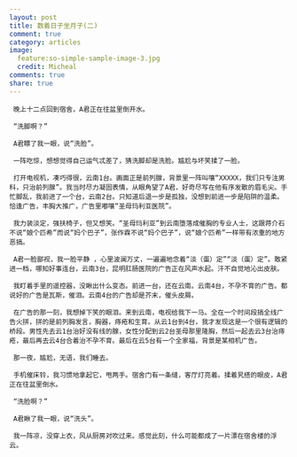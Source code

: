 ```yaml
---
layout: post
title: 数着日子坐月子(二)
comment: true
category: articles
image:
  feature:so-simple-sample-image-3.jpg
  credit: Micheal
comments: true
share: true
---
```


     晚上十二点回到宿舍，A君正在往盆里倒开水。

     “洗脚啊？”
 
     A君瞟了我一眼，说“洗脸”。

     一阵吃惊，想想觉得自己运气忒差了，猜洗脚却是洗脸。尴尬与坏笑揉了一脸。

     打开电视机，凑巧得很，云南1台。画面正是前列腺，背景里一阵叫嚷“XXXXX，我们只专注男科，只治前列腺”。我当时尽力凝固表情，从眼角望了A君，好奇尽写在他有序发散的眉毛尖。手忙脚乱，我前进了一个台，云南2台。只知道后退一步是孤独，没想到前进一步是陷阱的温柔。恰逢广告，丰胸大推广，广告里嘟嚷“圣母玛利亚医院”。

     我力装淡定，强扶椅子，但又想笑。“圣母玛利亚”到云南堕落成催胸的专业人士，这跟蒋介石不说“娘个匹希”而说“妈个巴子”，张作霖不说“妈个巴子”，说“娘个匹希”一样带有浓重的地方恶搞。
 
     A君一脸鄙视，我一脸平静 ，心里波澜万丈，一遍遍地念着“淡（蛋）定”“淡（蛋）定”。敢紧进一档，哪知好事连台，云南3台，昆明肛肠医院的广告正在风声水起。汗不自觉地沁出皮肤。
 
     我盯着手里的遥控器，没瞅出什么变态。前进一台，还在云南。云南4台，不孕不育的广告。都说好的广告是瓦斯，催泪。云南4台的广告却是芥末，催头皮屑。

     在广告的那一刻，我想掉下笑的眼泪。来到云南，电视给我下一马。全在一个时间段搞全线广告火拼，拼的是前列胸发言，胸器，痔疮和生育。从云1台到4台，我才发现这是一个很有逻辑的桥段。男性先去云1台治好没有线的腺，女性分配到云2台圣母那里隆胸，然后一起去云3台治痔疮，最后再去云4台合着治不孕不育。最后在云5台有一个全家福，背景是某相机广告。 
 
     那一夜，尴尬，无语，我们睡去。

     手机催床铃，我习惯地拿起它，甩两手。宿舍门有一条缝，客厅灯亮着。揉着旯搭的眼皮，A君正在往盆里倒水。

     “洗脸啊？”

     A君瞅了我一眼，说“洗头”。

     我一阵凉，没穿上衣，风从厨房对吹过来。感觉此刻，什么可能都成了一片漂在宿舍楼的浮云。
